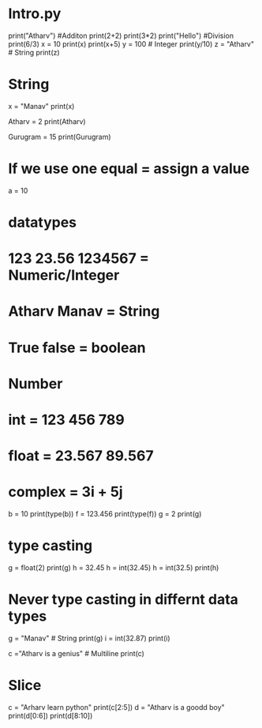 # Intro.py
print("Atharv")
#Additon
print(2+2)
print(3*2)
print("Hello")
#Division
print(6/3)
x = 10
print(x)
print(x+5)
y = 100 # Integer 
print(y/10)
z = "Atharv" # String
print(z)
# String
x = "Manav"
print(x)

Atharv = 2
print(Atharv)

Gurugram = 15 
print(Gurugram)
# If we use one equal = assign a value
a = 10
# datatypes
# 123 23.56 1234567 = Numeric/Integer
# Atharv Manav = String
# True false = boolean
# Number
# int  =  123 456 789
# float = 23.567 89.567
# complex = 3i + 5j
b = 10
print(type(b))
f = 123.456
print(type(f))
g = 2
print(g)
# type casting 
g = float(2)
print(g)
h = 32.45
h = int(32.45)
h = int(32.5)
print(h)
# Never type casting in differnt data types
g = "Manav" # String
print(g)
i = int(32.87)
print(i)

c ="Atharv is a genius" # Multiline
print(c)
# Slice 
c = "Arharv learn python"
print(c[2:5])
d = "Atharv is a goodd boy"
print(d[0:6])
print(d[8:10])
